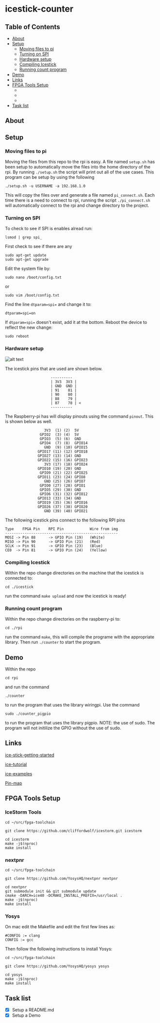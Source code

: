 # icestick-counter

## Table of Contents
 * [About](#About)
 * [Setup](#Setup)
    * [Moving files to pi](#Moving-files-to-pi)
    * [Turning on SPI](#Turning-on-SPI)
    * [Hardware setup](#Hardware-setup)
    * [Compiling Icestick](#Compiling-Icestick)
    * [Running count program](#Running-count-program)
 * [Demo](#Demo)
 * [Links](#Links)
 * [FPGA Tools Setup](#FPGA-Tools-Setup)
    * [](#)
    * [](#)
    * [](#)
 * [Task list](#Task-list)


## About

## Setup

### Moving files to pi

Moving the files from this repo to the rpi is easy. A file named `setup.sh` has been setup
to automatically move the files into the home directory of the rpi. By running `./setup.sh`
the script will print out all of the use cases. This program can be setup by using the 
following

```
./setup.sh -u USERNAME -a 192.168.1.0 
```

This will copy the files over and generate a file named `pi_connect.sh`. Each time there
is a  need to connect to rpi, running the script `./pi_connect.sh` will automatically connect
to the rpi and change directory to the project.

### Turning on SPI

To check to see if SPI is enables alread run:

```
lsmod | grep spi_
```

First check to see if there are any 
```
sudo apt-get update
sudo apt-get upgrade
```

Edit the system file by:

```
sudo nano /boot/config.txt 
```

or

```
sudo vim /boot/config.txt 
```


Find the line `dtparam=spi=` and change it to:
```
dtparam=spi=on
```

If `dtparam=spi=` doesn't exist, add it at the bottom. Reboot the device to 
reflect the new change:

```
sudo reboot
```

### Hardware setup

![alt text](https://github.com/timothypholmes/icestick-counter/blob/main/wires.png)

The icestick pins that are used are shown below.

```
                     ----------
                     | 3V3  3V3 |
                     | GND  GND |
                     | 91    81 |
                     | 90    80 |              
                     | 88    79 |              
                     | 87    78 | <            
                     ----------   
```

The Raspberry-pi has will display pinouts using the command `pinout`. This is shown below as well.

```
                  3V3  (1) (2)  5V    
                GPIO2  (3) (4)  5V    
                GPIO3  (5) (6)  GND   
                GPIO4  (7) (8)  GPIO14
                  GND  (9) (10) GPIO15
               GPIO17 (11) (12) GPIO18
               GPIO27 (13) (14) GND   
               GPIO22 (15) (16) GPIO23
                  3V3 (17) (18) GPIO24
               GPIO10 (19) (20) GND   
                GPIO9 (21) (22) GPIO25
               GPIO11 (23) (24) GPIO8 
                  GND (25) (26) GPIO7 
                GPIO0 (27) (28) GPIO1 
                GPIO5 (29) (30) GND   
                GPIO6 (31) (32) GPIO12
               GPIO13 (33) (34) GND   
               GPIO19 (35) (36) GPIO16
               GPIO26 (37) (38) GPIO20
                  GND (39) (40) GPIO21
```

The following icestick pins connect to the following RPI pins

```
Type    FPGA Pin    RPI Pin            Wire from img
----------------------------------------------------
MOSI -> Pin 88      -> GPIO Pin (19)   (White)
MISO -> Pin 90      -> GPIO Pin (21)   (Red)
SCLK -> Pin 91      -> GPIO Pin (23)   (Blue)
CE0  -> Pin 81      -> GPIO Pin (24)   (Yellow)
```

### Compiling Icestick

Within the repo change directories on the machine that the icestick is connected to:

```
cd ./icestick
```

run the command `make upload` and now the icestick is ready!


### Running count program

Within the repo change directories on the raspberry-pi to:

```
cd ./rpi
```

run the command `make`, this will compile the programe with the appropriate library. Then
run `./counter` to start the program.


## Demo

Within the repo

`cd rpi`

and run the command

`./counter`

to run the program that uses the library wiringpi. Use the command 

`sudo ./counter_pigpio`

to run the program that uses the library pigpio. NOTE: the use of sudo. The program will not initilize the GPIO without the use of sudo. 

## Links

[ice-stick-getting-started](http://www.clifford.at/icestorm/)

[ice-tutorial](https://mjoldfield.com/atelier/2018/02/ice40-blinky-icestick.html)

[ice-examples](https://github.com/nesl/ice40_examples)

[Pin-map](https://github.com/Obijuan/open-fpga-verilog-tutorial/blob/master/tutorial/doc/images/icestick_pinout.png)

## FPGA Tools Setup

### IceStorm Tools

```
cd ~/src/fpga-toolchain

git clone https://github.com/cliffordwolf/icestorm.git icestorm

cd icestorm
make -j$(nproc)
make install
```

### nextpnr

```
cd ~/src/fpga-toolchain

git clone https://github.com/YosysHQ/nextpnr nextpnr

cd nextpnr
git submodule init && git submodule update
cmake -DARCH=ice40 -DCMAKE_INSTALL_PREFIX=/usr/local .
make -j$(nproc)
make install
```

### Yosys

On mac edit the Makefile and edit the first few lines as:

```
#CONFIG := clang
CONFIG := gcc
```

Then follow the following instructions to install Yosys:

```
cd ~/src/fpga-toolchain

git clone https://github.com/YosysHQ/yosys yosys

cd yosys
make -j$(nproc)
make install
```

## Task list

- [x] Setup a README.md
- [x] Setup a Demo